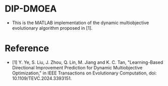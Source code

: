 # DIP-DMOEA
- This is the MATLAB implementation of the dynamic multiobjective evolutionary algorithm proposed in [1].

# Reference
- [1] Y. Ye, S. Liu, J. Zhou, Q. Lin, M. Jiang and K. C. Tan, "Learning-Based Directional Improvement Prediction for Dynamic Multiobjective Optimization," in IEEE Transactions on Evolutionary Computation, doi: 10.1109/TEVC.2024.3393151.
